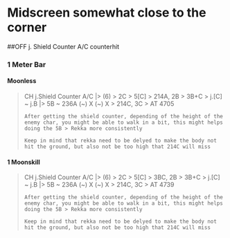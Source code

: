 # Midscreen somewhat close to the corner

##OFF j. Shield Counter A/C counterhit

### 1 Meter Bar

#### Moonless

> CH j.Shield Counter A/C |> (6) > 2C > 5[C] > 214A, 2B > 3B+C > j.[C] ~ j.B |> 5B ~ 236A (~) X (~) X > 214C, 3C > AT 4705
>
> ```text
> After getting the shield counter, depending of the height of the enemy char, you might be able to walk in a bit, this might helps doing the 5B > Rekka more consistently 
>
> Keep in mind that rekka need to be delyed to make the body not hit the ground, but also not be too high that 214C will miss
> ```

#### 1 Moonskill

> CH j.Shield Counter A/C |> (6) > 2C > 5[C] > 3BC, 2B > 3B+C > j.[C] ~ j.B |> 5B ~ 236A (~) X (~) X > 214C, 3C > AT 4739
> 
> ```text
> After getting the shield counter, depending of the height of the enemy char, you might be able to walk in a bit, this might helps doing the 5B > Rekka more consistently 
>
> Keep in mind that rekka need to be delyed to make the body not hit the ground, but also not be too high that 214C will miss
> ```
